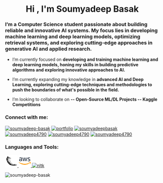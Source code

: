 <h1 align="center">Hi , I'm Soumyadeep Basak</h1>
<h3 align="left">I’m a Computer Science student passionate about building reliable and innovative AI systems. My focus lies in developing machine learning and deep learning models, optimizing retrieval systems, and exploring cutting-edge approaches in generative AI and applied research.</h3>

- I’m currently focused on **developing and training machine learning and deep learning models, honing my skills in building predictive algorithms and exploring innovative approaches to AI.**

- I’m currently expanding my knowledge in  **advanced AI and Deep Learning, exploring cutting-edge techniques and methodologies to push the boundaries of what's possible in the field.**

- I’m looking to collaborate on **-- Open-Source ML/DL Projects -- Kaggle Competitions**

<h3 align="left">Connect with me:</h3>
<p align="left">
<a href="https://www.linkedin.com/in/soumyadeep-basak-7609b2283/" target="blank"><img align="center" src="https://raw.githubusercontent.com/rahuldkjain/github-profile-readme-generator/master/src/images/icons/Social/linked-in-alt.svg" alt="soumyadeep-basak" height="30" width="40" /></a>
<a href="https://soumyadeep-basak.github.io/portfolio/" target="blank"><img align="center" src="https://cdn.jsdelivr.net/npm/simple-icons@3.1.0/icons/github.svg" alt="portfolio" height="30" width="40" /></a>
<a href="https://kaggle.com/soumyadeepbasak" target="blank"><img align="center" src="https://raw.githubusercontent.com/rahuldkjain/github-profile-readme-generator/master/src/images/icons/Social/kaggle.svg" alt="soumyadeepbasak" height="30" width="40" /></a>
<a href="https://www.codechef.com/users/soumyadeep4790" target="blank"><img align="center" src="https://cdn.jsdelivr.net/npm/simple-icons@3.1.0/icons/codechef.svg" alt="soumyadeep4790" height="30" width="40" /></a>
<a href="https://codeforces.com/profile/soumyadeep4790" target="blank"><img align="center" src="https://raw.githubusercontent.com/rahuldkjain/github-profile-readme-generator/master/src/images/icons/Social/codeforces.svg" alt="soumyadeep4790" height="30" width="40" /></a>
<a href="https://www.leetcode.com/soumyadeep4790" target="blank"><img align="center" src="https://raw.githubusercontent.com/rahuldkjain/github-profile-readme-generator/master/src/images/icons/Social/leet-code.svg" alt="soumyadeep4790" height="30" width="40" /></a>
</p>

<h3 align="left">Languages and Tools:</h3>
<p align="left">
<!-- fixed flask logo -->
<a href="https://flask.palletsprojects.com/" target="_blank" rel="noreferrer"> 
  <img src="https://raw.githubusercontent.com/devicons/devicon/master/icons/flask/flask-original.svg" alt="flask" width="40" height="40"/> 
</a>

<!-- fixed aws logo -->
<a href="https://aws.amazon.com/" target="_blank" rel="noreferrer"> 
  <img src="https://raw.githubusercontent.com/devicons/devicon/master/icons/amazonwebservices/amazonwebservices-original-wordmark.svg" alt="aws" width="40" height="40"/> 
</a>

<!-- fixed nltk placeholder -->
<a href="https://www.nltk.org/" target="_blank" rel="noreferrer"> 
  <img src="https://upload.wikimedia.org/wikipedia/commons/3/3e/NLTK_Logo.png" alt="nltk" width="40" height="40"/> 
</a>
</p>

<p><img align="left" src="https://github-readme-stats.vercel.app/api/top-langs?username=soumyadeep-basak&show_icons=true&locale=en&layout=compact" alt="soumyadeep-basak" /></p>
